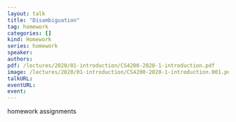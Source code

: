 ```yaml
---
layout: talk
title: "Disambiguation"
tag: homework
categories: []
kind: Homework
series: homework
speaker:
authors:
pdf: /lectures/2020/01-introduction/CS4200-2020-1-introduction.pdf
image: /lectures/2020/01-introduction/CS4200-2020-1-introduction.001.png
talkURL:
eventURL:
event:
---
```


homework assignments
